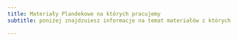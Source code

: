 ```yaml
---
title: Materiały Plandekowe na których pracujemy
subtitle: poniżej znajdzuiesz informacje na temat materiałów z których tworzymy nasze wyroby

---
```



